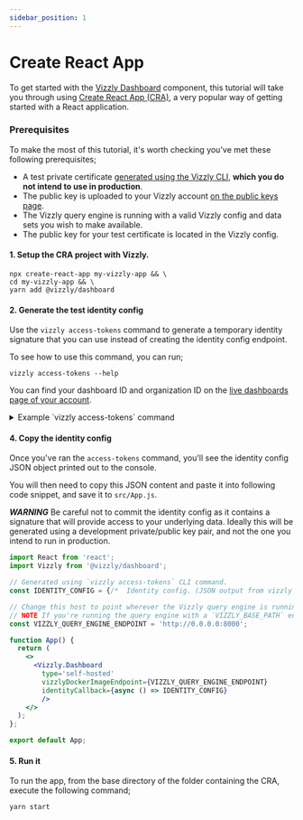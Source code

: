 ```yaml
---
sidebar_position: 1
---
```


# Create React App

To get started with the [Vizzly Dashboard](https://www.npmjs.com/package/@vizzly/dashboard) component, this tutorial will take you through using [Create React App (CRA)](https://github.com/facebook/create-react-app),
a very popular way of getting started with a React application.

### Prerequisites
To make the most of this tutorial, it's worth checking you've met these following prerequisites;

- A test private certificate [generated using the Vizzly CLI](/security), **which you do not intend to use in production**.
- The public key is uploaded to your Vizzly account [on the public keys page](https://app.vizzly.co/organisation/key-pairs).
- The Vizzly query engine is running with a valid Vizzly config and data sets you wish to make available.
- The public key for your test certificate is located in the Vizzly config.

#### 1. Setup the CRA project with Vizzly.
```shell
npx create-react-app my-vizzly-app && \
cd my-vizzly-app && \
yarn add @vizzly/dashboard
```

#### 2. Generate the test identity config
Use the `vizzly access-tokens` command to generate a temporary identity signature that you can use instead of
creating the identity config endpoint.

To see how to use this command, you can run;
```
vizzly access-tokens --help
```

You can find your dashboard ID and organization ID on the [live dashboards page of your account](https://app.vizzly.co/dashboards).

<details>
  <summary>Example `vizzly access-tokens` command</summary>

```sh
vizzly access-tokens \
  -o org_9817c013a80944... \
  -d dsh_42496c1c55e24b... \
  -u "user 123456" \
  -t editor \
  --private-key vizzly-private.pem
```
</details>


#### 4. Copy the identity config
Once you've ran the `access-tokens` command, you'll see the identity config JSON object printed out to the console.

You will then need to copy this JSON content and paste it into following code snippet, and save it to `src/App.js`.

***WARNING***
Be careful not to commit the identity config as it contains a signature that will provide access to your underlying data.
Ideally this will be generated using a development private/public key pair, and not the one you intend to run in production.

```jsx title='src/App.js'
import React from 'react';
import Vizzly from '@vizzly/dashboard';

// Generated using `vizzly access-tokens` CLI command.
const IDENTITY_CONFIG = {/*  Identity config. (JSON output from vizzly access-tokens CLI)   */ };

// Change this host to point wherever the Vizzly query engine is running.
// NOTE If you're running the query engine with a `VIZZLY_BASE_PATH` environment variable, then include that base path here too.
const VIZZLY_QUERY_ENGINE_ENDPOINT = 'http://0.0.0.0:8000';

function App() {
  return (
    <>
      <Vizzly.Dashboard
        type='self-hosted'
        vizzlyDockerImageEndpoint={VIZZLY_QUERY_ENGINE_ENDPOINT}
        identityCallback={async () => IDENTITY_CONFIG}
        />
    </>
  );
};

export default App;
```

#### 5. Run it

To run the app, from the base directory of the folder containing the CRA, execute the following command;

```
yarn start
```
